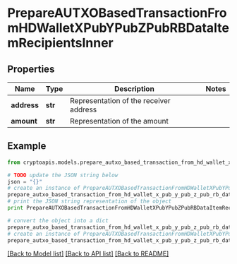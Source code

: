 # PrepareAUTXOBasedTransactionFromHDWalletXPubYPubZPubRBDataItemRecipientsInner


## Properties
Name | Type | Description | Notes
------------ | ------------- | ------------- | -------------
**address** | **str** | Representation of the receiver address | 
**amount** | **str** | Representation of the amount | 

## Example

```python
from cryptoapis.models.prepare_autxo_based_transaction_from_hd_wallet_x_pub_y_pub_z_pub_rb_data_item_recipients_inner import PrepareAUTXOBasedTransactionFromHDWalletXPubYPubZPubRBDataItemRecipientsInner

# TODO update the JSON string below
json = "{}"
# create an instance of PrepareAUTXOBasedTransactionFromHDWalletXPubYPubZPubRBDataItemRecipientsInner from a JSON string
prepare_autxo_based_transaction_from_hd_wallet_x_pub_y_pub_z_pub_rb_data_item_recipients_inner_instance = PrepareAUTXOBasedTransactionFromHDWalletXPubYPubZPubRBDataItemRecipientsInner.from_json(json)
# print the JSON string representation of the object
print PrepareAUTXOBasedTransactionFromHDWalletXPubYPubZPubRBDataItemRecipientsInner.to_json()

# convert the object into a dict
prepare_autxo_based_transaction_from_hd_wallet_x_pub_y_pub_z_pub_rb_data_item_recipients_inner_dict = prepare_autxo_based_transaction_from_hd_wallet_x_pub_y_pub_z_pub_rb_data_item_recipients_inner_instance.to_dict()
# create an instance of PrepareAUTXOBasedTransactionFromHDWalletXPubYPubZPubRBDataItemRecipientsInner from a dict
prepare_autxo_based_transaction_from_hd_wallet_x_pub_y_pub_z_pub_rb_data_item_recipients_inner_form_dict = prepare_autxo_based_transaction_from_hd_wallet_x_pub_y_pub_z_pub_rb_data_item_recipients_inner.from_dict(prepare_autxo_based_transaction_from_hd_wallet_x_pub_y_pub_z_pub_rb_data_item_recipients_inner_dict)
```
[[Back to Model list]](../README.md#documentation-for-models) [[Back to API list]](../README.md#documentation-for-api-endpoints) [[Back to README]](../README.md)


